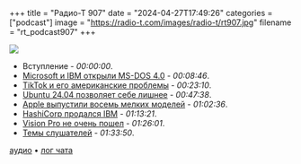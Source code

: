 +++
title = "Радио-Т 907"
date = "2024-04-27T17:49:26"
categories = ["podcast"]
image = "https://radio-t.com/images/radio-t/rt907.jpg"
filename = "rt_podcast907"
+++

![](https://radio-t.com/images/radio-t/rt907.jpg)

- Вступление - *00:00:00*.
- [Microsoft и IBM открыли MS-DOS 4.0](https://www.zdnet.com/article/its-baaack-microsoft-and-ibm-open-source-ms-dos-4-0/) - *00:08:46*.
- [TikTok и его американские проблемы](https://arstechnica.com/tech-policy/2024/04/biden-signs-bill-to-ban-tiktok-if-chinese-owner-bytedance-doesnt-sell/) - *00:23:10*.
- [Ubuntu 24.04 позволяет себе лишнее](https://news.itsfoss.com/ubuntu-24-04-disappointment/) - *00:47:38*.
- [Apple выпустили восемь мелких моделей](https://arstechnica.com/information-technology/2024/04/apple-releases-eight-small-ai-language-models-aimed-at-on-device-use/) - *01:02:36*.
- [HashiCorp продался IBM](https://www.hashicorp.com/blog/hashicorp-joins-ibm) - *01:13:21*.
- [Vision Pro не очень пошел](https://www.techspot.com/news/102727-apple-have-slashed-vision-pro-production-canceled-next.html) - *01:26:01*.
- [Темы слушателей](https://radio-t.com/p/2024/04/23/prep-907/) - *01:33:50*.


[аудио](https://cdn.radio-t.com/rt_podcast907.mp3) • [лог чата](https://chat.radio-t.com/logs/radio-t-907.html)
<audio src="https://cdn.radio-t.com/rt_podcast907.mp3" preload="none"></audio>
